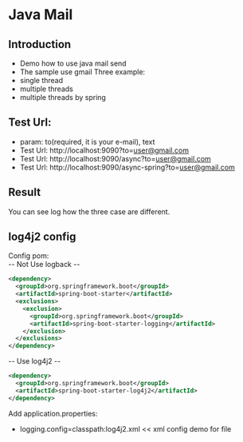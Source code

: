 # Java Mail 

## Introduction
- Demo how to use java mail send 
- The sample use gmail
Three example:
- single thread
- multiple threads
- multiple threads by spring

## Test Url:
- param: to(required, it is your e-mail), text
- Test Url: http://localhost:9090?to=user@gmail.com
- Test Url: http://localhost:9090/async?to=user@gmail.com
- Test Url: http://localhost:9090/async-spring?to=user@gmail.com

## Result
You can see log how the three case are different.

## log4j2 config
Config pom: <br>
-- Not Use logback -- 
```xml
<dependency>
  <groupId>org.springframework.boot</groupId>
  <artifactId>spring-boot-starter</artifactId>
  <exclusions>
    <exclusion>
      <groupId>org.springframework.boot</groupId>
      <artifactId>spring-boot-starter-logging</artifactId>
    </exclusion>
  </exclusions>
</dependency>
```
-- Use log4j2 -- 
```xml
<dependency>
  <groupId>org.springframework.boot</groupId>
  <artifactId>spring-boot-starter-log4j2</artifactId>
</dependency>
```
Add application.properties:
- logging.config=classpath:log4j2.xml << xml config demo for file

